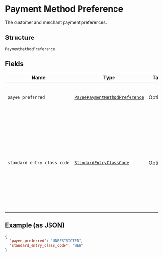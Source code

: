 
# Payment Method Preference

The customer and merchant payment preferences.

## Structure

`PaymentMethodPreference`

## Fields

| Name | Type | Tags | Description |
|  --- | --- | --- | --- |
| `payee_preferred` | [`PayeePaymentMethodPreference`](../../doc/models/payee-payment-method-preference.md) | Optional | The merchant-preferred payment methods.<br>**Default**: `PayeePaymentMethodPreference::UNRESTRICTED`<br>**Constraints**: *Minimum Length*: `1`, *Maximum Length*: `255`, *Pattern*: `^[0-9A-Z_]+$` |
| `standard_entry_class_code` | [`StandardEntryClassCode`](../../doc/models/standard-entry-class-code.md) | Optional | NACHA (the regulatory body governing the ACH network) requires that API callers (merchants, partners) obtain the consumer’s explicit authorization before initiating a transaction. To stay compliant, you’ll need to make sure that you retain a compliant authorization for each transaction that you originate to the ACH Network using this API. ACH transactions are categorized (using SEC codes) by how you capture authorization from the Receiver (the person whose bank account is being debited or credited). PayPal supports the following SEC codes.<br>**Default**: `StandardEntryClassCode::WEB`<br>**Constraints**: *Minimum Length*: `3`, *Maximum Length*: `255` |

## Example (as JSON)

```json
{
  "payee_preferred": "UNRESTRICTED",
  "standard_entry_class_code": "WEB"
}
```

